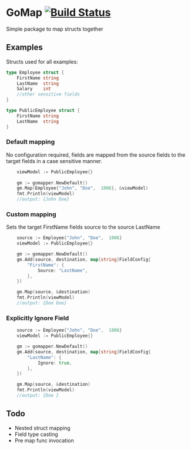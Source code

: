 # GoMap [![Build Status](https://travis-ci.org/gdperkins/gomap.svg?branch=master)](https://travis-ci.org/gdperkins/gomap)

Simple package to map structs together

## Examples

Structs used for all examples:

```go
type Employee struct {
    FirstName string
    LastName  string
    Salary    int
    //other sensitive fields
}

type PublicEmployee struct {
    FirstName string
    LastName  string
}

```

### Default mapping

No configuration required, fields are mapped from the source fields to the target fields in a case sensitive manner.

```go
    viewModel := PublicEmployee{}
    
    gm := gomapper.NewDefault()
    gm.Map(Employee{"John", "Doe",  1006}, &viewModel)
    fmt.Println(viewModel)
    //output: {John Doe}
```
### Custom mapping

Sets the target FirstName fields source to the source LastName

```go
    source := Employee{"John", "Doe",  1006}
    viewModel := PublicEmployee{}

    gm := gomapper.NewDefault()
    gm.Add(source, destination, map[string]FieldConfig{
		"FirstName": {
			Source: "LastName",
		},
	})

    gm.Map(source, &destination)
    fmt.Println(viewModel)
    //output: {Doe Doe}
```

### Explicitly Ignore Field

```go
    source := Employee{"John", "Doe",  1006}
    viewModel := PublicEmployee{}

    gm := gomapper.NewDefault()
    gm.Add(source, destination, map[string]FieldConfig{
		"LastName": {
			Ignore: true,
		},
	})

    gm.Map(source, &destination)
    fmt.Println(viewModel)
    //output: {Doe }
```

## Todo

* Nested struct mapping
* Field type casting
* Pre map func invocation